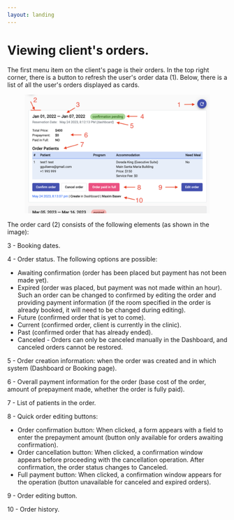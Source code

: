 ```yaml
---
layout: landing
---
```


# Viewing client's orders.

The first menu item on the client's page is their orders. In the top right corner, there is a button to refresh the user's order data (1). Below, there is a list of all the user's orders displayed as cards.

<figure><img src="../../../.gitbook/assets/Screenshot 2023-05-24 at 20.15.40.png" alt=""><figcaption></figcaption></figure>

The order card (2) consists of the following elements (as shown in the image):

3 - Booking dates.

4 - Order status. The following options are possible:

* Awaiting confirmation (order has been placed but payment has not been made yet).
* Expired (order was placed, but payment was not made within an hour). Such an order can be changed to confirmed by editing the order and providing payment information (if the room specified in the order is already booked, it will need to be changed during editing).
* Future (confirmed order that is yet to come).
* Current (confirmed order, client is currently in the clinic).
* Past (confirmed order that has already ended).
* Canceled - Orders can only be canceled manually in the Dashboard, and canceled orders cannot be restored.

5 - Order creation information: when the order was created and in which system (Dashboard or Booking page).

6 - Overall payment information for the order (base cost of the order, amount of prepayment made, whether the order is fully paid).

7 - List of patients in the order.

8 - Quick order editing buttons:

* Order confirmation button: When clicked, a form appears with a field to enter the prepayment amount (button only available for orders awaiting confirmation).
* Order cancellation button: When clicked, a confirmation window appears before proceeding with the cancellation operation. After confirmation, the order status changes to Canceled.
* Full payment button: When clicked, a confirmation window appears for the operation (button unavailable for canceled and expired orders).

9 - Order editing button.

10 - Order history.
